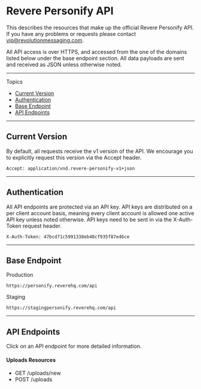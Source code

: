 # Revere Personify API

This describes the resources that make up the official Revere Personify API. If you have any problems or requests please contact vip@revolutionmessaging.com.

All API access is over HTTPS, and accessed from the one of the domains listed below under the base endpoint section. All data payloads are sent and received as JSON unless otherwise noted.

***

Topics

- [Current Version](#current-version)
- [Authentication](#authentication)
- [Base Endpoint](#base-endpoint)
- [API Endpoints](#api-endpoints)

***

## Current Version

By default, all requests receive the v1 version of the API. We encourage you to explicitly request this version via the Accept header.

```
Accept: application/vnd.revere-personify-v1+json
```

***

## Authentication

All API endpoints are protected via an API key. API keys are distributed on a per client account basis, meaning every client account is allowed one active API key unless noted otherwise. API keys need to be sent in via the X-Auth-Token request header.

```
X-Auth-Token: 47bcd71c5991338eb48cf935f87e46ce
```

***

## Base Endpoint

Production

```
https://personify.reverehq.com/api
```

Staging

```
https://stagingpersonify.reverehq.com/api
```

***

## API Endpoints

Click on an API endpoint for more detailed information.

#### Uploads Resources

- GET /uploads/new
- POST /uploads
